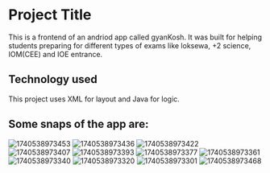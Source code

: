 
# Project Title
This is a frontend of an andriod app called gyanKosh. It was built for helping students preparing for different types of exams like loksewa, +2 science, IOM(CEE) and IOE entrance.


## Technology used
This project uses XML for layout and Java for logic.

## Some snaps of the app are:
![1740538973453](https://github.com/user-attachments/assets/40316bce-43fa-4f55-9773-8c6ed305e190)
![1740538973436](https://github.com/user-attachments/assets/80c3e894-709e-4c78-a9bb-508c99900ed1)
![1740538973422](https://github.com/user-attachments/assets/e2c8d8b3-6122-45c6-9ffb-991d4b97e0f4)
![1740538973407](https://github.com/user-attachments/assets/6a926c5d-397c-4830-8fb6-6bf4cbebb3a5)
![1740538973393](https://github.com/user-attachments/assets/9284bc52-c832-41ff-8629-32561824469f)
![1740538973377](https://github.com/user-attachments/assets/5ba29cc1-f2d0-4a2c-801b-2d35675055e1)
![1740538973361](https://github.com/user-attachments/assets/c94aef31-8cbd-419b-b1bd-d93cabe57da5)
![1740538973340](https://github.com/user-attachments/assets/b5c010aa-ea80-459a-a2bd-c56668b040dc)
![1740538973320](https://github.com/user-attachments/assets/40a8b580-b706-44ff-b160-4fdf4e4dbf89)
![1740538973301](https://github.com/user-attachments/assets/688b7397-4fcc-471e-8ea4-4cfb3c562989)
![1740538973468](https://github.com/user-attachments/assets/b4575b68-7478-48fb-86a9-d9066fec6507)

